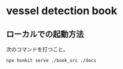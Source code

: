 # vessel detection book

## ローカルでの起動方法
   次のコマンドを打つこと。  
   ```bash
   npx honkit serve ./book_src ./docs
   ```